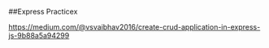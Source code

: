 ##Express Practicex

https://medium.com/@vsvaibhav2016/create-crud-application-in-express-js-9b88a5a94299